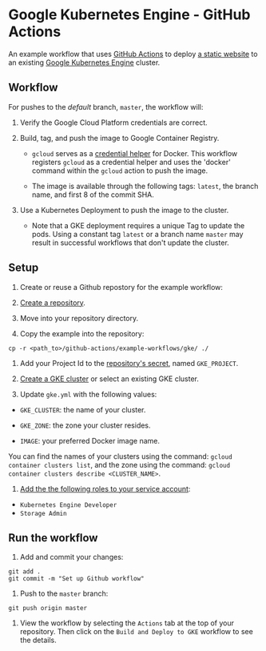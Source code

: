 <!-- Copyright 2019 Google LLC

Licensed under the Apache License, Version 2.0 (the "License");
you may not use this file except in compliance with the License.
You may obtain a copy of the License at

http://www.apache.org/licenses/LICENSE-2.0

Unless required by applicable law or agreed to in writing, software
distributed under the License is distributed on an "AS IS" BASIS,
WITHOUT WARRANTIES OR CONDITIONS OF ANY KIND, either express or implied.
See the License for the specific language governing permissions and
limitations under the License. -->

# Google Kubernetes Engine - GitHub Actions

An example workflow that uses [GitHub Actions](https://help.github.com/en/categories/automating-your-workflow-with-github-actions) to deploy [a static website](site/) to an existing [Google Kubernetes Engine](https://cloud.google.com/kubernetes-engine/) cluster.

## Workflow

For pushes to the _default_ branch, `master`, the workflow will:

1. Verify the Google Cloud Platform credentials are correct.

1. Build, tag, and push the image to Google Container Registry.

    * `gcloud` serves as a [credential helper](https://cloud.google.com/container-registry/docs/pushing-and-pulling) for Docker. This workflow registers `gcloud` as a
    credential helper and uses the 'docker' command within the `gcloud` action
    to push the image.

    * The image is available through the following tags: `latest`, the branch
    name, and first 8 of the commit SHA.

1. Use a Kubernetes Deployment to push the image to the cluster.

    * Note that a GKE deployment requires a unique Tag to update the pods. Using
    a constant tag `latest` or a branch name `master` may result in successful
    workflows that don't update the cluster.

## Setup

1. Create or reuse a Github repostory for the example workflow:

  1. [Create a repository](https://help.github.com/en/github/creating-cloning-and-archiving-repositories/creating-a-new-repository).

  1. Move into your repository directory.

  1. Copy the example into the repository:
  ```
  cp -r <path_to>/github-actions/example-workflows/gke/ ./
  ```

1. Add your Project Id to the [repository's secret][secrets], named `GKE_PROJECT`.

1. [Create a GKE cluster][cluster] or select an existing GKE cluster.

1. Update `gke.yml` with the following values:

  * `GKE_CLUSTER`: the name of your cluster.

  * `GKE_ZONE`: the zone your cluster resides.

  * `IMAGE`: your preferred Docker image name.

  You can find the names of your clusters using the command: `gcloud container clusters list`,
and the zone using the command: `gcloud container clusters describe <CLUSTER_NAME>`.

1. [Add the the following roles to your service account][roles]:

  * `Kubernetes Engine Developer`
  * `Storage Admin`

## Run the workflow

1. Add and commit your changes:
```
git add .
git commit -m "Set up Github workflow"
```

1. Push to the `master` branch:
```
git push origin master
```

1. View the workflow by selecting the `Actions` tab at the top of your repository.
Then click on the `Build and Deploy to GKE` workflow to see the details.

[secrets]: https://help.github.com/en/actions/automating-your-workflow-with-github-actions/creating-and-using-encrypted-secrets
[cluster]: https://cloud.google.com/kubernetes-engine/docs/quickstart#create_cluster
[roles]: https://cloud.google.com/iam/docs/granting-roles-to-service-accounts#granting_access_to_a_service_account_for_a_resource
